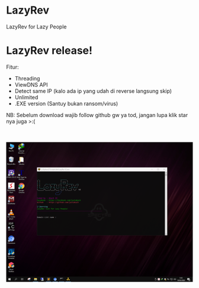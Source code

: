# LazyRev
LazyRev for Lazy People

<h1>LazyRev release!</h1>

Fitur:
- Threading
- ViewDNS API
- Detect same IP (kalo ada ip yang udah di reverse langsung skip)
- Unlimited
- .EXE version (Santuy bukan ransom/virus)

NB: Sebelum download wajib follow github gw ya tod, jangan lupa klik star nya juga >:(

<br>
<br>
<img src="Capture.PNG">
